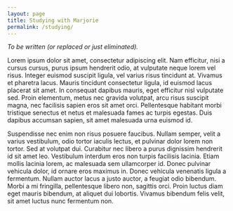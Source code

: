 ```yaml
---
layout: page
title: Studying with Marjorie
permalink: /studying/
---
```


_To be written (or replaced or just eliminated)._  

Lorem ipsum dolor sit amet, consectetur adipiscing elit. Nam efficitur, nisi a cursus cursus, purus ipsum hendrerit odio, at vulputate neque lorem vel risus. Integer euismod suscipit ligula, vel varius risus tincidunt at. Vivamus et pharetra lacus. Mauris tincidunt consectetur ligula, id euismod lacus placerat sit amet. In consequat dapibus mauris, eget efficitur nisl vulputate sed. Proin elementum, metus nec gravida volutpat, arcu risus suscipit magna, nec facilisis sapien eros sit amet orci. Pellentesque habitant morbi tristique senectus et netus et malesuada fames ac turpis egestas. Duis dapibus accumsan sapien, sit amet malesuada urna euismod id.

Suspendisse nec enim non risus posuere faucibus. Nullam semper, velit a varius vestibulum, odio tortor iaculis lectus, et pulvinar dolor lorem non tortor. Sed at volutpat dui. Curabitur nec libero a purus dignissim hendrerit id sit amet leo. Vestibulum interdum eros non turpis facilisis lacinia. Etiam mollis lacinia lorem, ac malesuada sem ullamcorper id. Donec pulvinar vehicula dolor, id ornare eros maximus in. Donec vehicula venenatis ligula a fermentum. Nullam auctor lacus a justo auctor, a feugiat odio bibendum. Morbi a mi fringilla, pellentesque libero non, sagittis orci. Proin luctus diam eget mauris bibendum, at aliquet dui lobortis. Vivamus bibendum felis velit, sit amet luctus nunc fermentum non.

